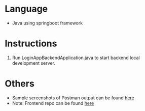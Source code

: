 # Language
- Java using springboot framework

# Instructions
1. Run LoginAppBackendApplication.java to start backend local development server.

# Others
- Sample screenshots of Postman output can be found [here](https://docs.google.com/document/d/1z1qUAIdx-K-hF_ca46RvLPR6EABOWHxqwiirBmsE6RQ/edit?usp=sharing)
- Note: Frontend repo can be found [here](https://docs.google.com/document/d/1z1qUAIdx-K-hF_ca46RvLPR6EABOWHxqwiirBmsE6RQ/edit?usp=sharing](https://github.com/Ustiel/login-app-fe/)https://github.com/Ustiel/login-app-fe/)
